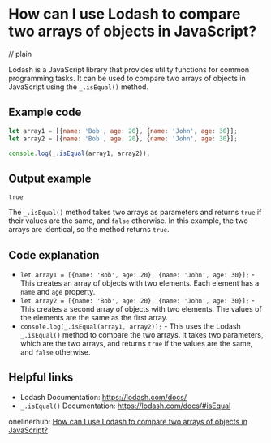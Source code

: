# How can I use Lodash to compare two arrays of objects in JavaScript?
// plain

Lodash is a JavaScript library that provides utility functions for common programming tasks. It can be used to compare two arrays of objects in JavaScript using the `_.isEqual()` method.

## Example code

```javascript
let array1 = [{name: 'Bob', age: 20}, {name: 'John', age: 30}];
let array2 = [{name: 'Bob', age: 20}, {name: 'John', age: 30}];

console.log(_.isEqual(array1, array2));
```

## Output example

```
true
```

The `_.isEqual()` method takes two arrays as parameters and returns `true` if their values are the same, and `false` otherwise. In this example, the two arrays are identical, so the method returns `true`.

## Code explanation


- `let array1 = [{name: 'Bob', age: 20}, {name: 'John', age: 30}];` - This creates an array of objects with two elements. Each element has a `name` and `age` property.
- `let array2 = [{name: 'Bob', age: 20}, {name: 'John', age: 30}];` - This creates a second array of objects with two elements. The values of the elements are the same as the first array.
- `console.log(_.isEqual(array1, array2));` - This uses the Lodash `_.isEqual()` method to compare the two arrays. It takes two parameters, which are the two arrays, and returns `true` if the values are the same, and `false` otherwise.

## Helpful links

- Lodash Documentation: https://lodash.com/docs/
- `_.isEqual()` Documentation: https://lodash.com/docs/#isEqual

onelinerhub: [How can I use Lodash to compare two arrays of objects in JavaScript?](https://onelinerhub.com/javascript-lodash/how-can-i-use-lodash-to-compare-two-arrays-of-objects-in-javascript)
